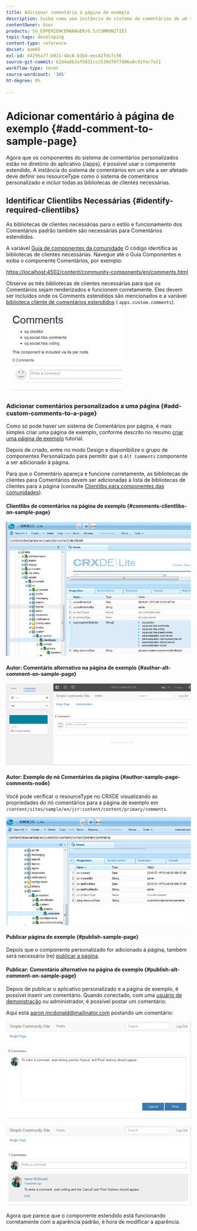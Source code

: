 ```yaml
---
title: Adicionar comentário à página de exemplo
description: Saiba como uma instância do sistema de comentários de um site deve definir seu resourceType como o sistema de comentários personalizado e incluir todas as bibliotecas de clientes necessárias.
contentOwner: User
products: SG_EXPERIENCEMANAGER/6.5/COMMUNITIES
topic-tags: developing
content-type: reference
docset: aem65
exl-id: d4295a77-b931-4bc8-b3b4-eec42fdcfc56
source-git-commit: 62d4a8b3af5031ccc539d78f7d06a8cd1fec7af1
workflow-type: tm+mt
source-wordcount: '385'
ht-degree: 0%

---
```


# Adicionar comentário à página de exemplo  {#add-comment-to-sample-page}

Agora que os componentes do sistema de comentários personalizados estão no diretório do aplicativo (/apps), é possível usar o componente estendido. A instância do sistema de comentários em um site a ser afetado deve definir seu resourceType como o sistema de comentários personalizado e incluir todas as bibliotecas de clientes necessárias.

## Identificar Clientlibs Necessárias {#identify-required-clientlibs}

As bibliotecas de clientes necessárias para o estilo e funcionamento dos Comentários padrão também são necessárias para Comentários estendidos.

A variável [Guia de componentes da comunidade](/help/communities/components-guide.md) O código identifica as bibliotecas de clientes necessárias. Navegue até o Guia Componentes e exiba o componente Comentários, por exemplo:

[https://localhost:4502/content/community-components/en/comments.html](https://localhost:4502/content/community-components/en/comments.html)

Observe as três bibliotecas de clientes necessárias para que os Comentários sejam renderizados e funcionem corretamente. Eles devem ser incluídos onde os Comments estendidos são mencionados e a variável [biblioteca cliente de comentários estendidos](/help/communities/extend-create-components.md#create-a-client-library-folder) ( `apps.custom.comments`).

![comments-component1](assets/comments-component1.png)

### Adicionar comentários personalizados a uma página {#add-custom-comments-to-a-page}

Como só pode haver um sistema de Comentários por página, é mais simples criar uma página de exemplo, conforme descrito no resumo [criar uma página de exemplo](/help/communities/create-sample-page.md) tutorial.

Depois de criado, entre no modo Design e disponibilize o grupo de componentes Personalizado para permitir que o `Alt Comments` componente a ser adicionado à página.

Para que o Comentário apareça e funcione corretamente, as bibliotecas de clientes para Comentários devem ser adicionadas à lista de bibliotecas de clientes para a página (consulte [Clientlibs para componentes das comunidades](/help/communities/clientlibs.md)).

#### Clientlibs de comentários na página de exemplo {#comments-clientlibs-on-sample-page}

![comments-clientlibs-crxde](assets/comments-clientlibs-crxde.png)

#### Autor: Comentário alternativo na página de exemplo {#author-alt-comment-on-sample-page}

![alt-comment](assets/alt-comment.png)

#### Autor: Exemplo do nó Comentários da página {#author-sample-page-comments-node}

Você pode verificar o resourceType no CRXDE visualizando as propriedades do nó comentários para a página de exemplo em `/content/sites/sample/en/jcr:content/content/primary/comments`.

![verify-comment-crxde](assets/verify-comment-crxde.png)

#### Publicar página de exemplo {#publish-sample-page}

Depois que o componente personalizado for adicionado à página, também será necessário (re) [publicar a página](/help/communities/sites-console.md#publishing-the-site).

#### Publicar: Comentário alternativo na página de exemplo {#publish-alt-comment-on-sample-page}

Depois de publicar o aplicativo personalizado e a página de exemplo, é possível inserir um comentário. Quando conectado, com uma [usuário de demonstração](/help/communities/tutorials.md#demo-users) ou administrador, é possível postar um comentário.

Aqui está aaron.mcdonald@mailinator.com postando um comentário:

![publicar-alt-comentário](assets/publish-alt-comment.png)

![publish-alt-comment1](assets/publish-alt-comment1.png)

Agora que parece que o componente estendido está funcionando corretamente com a aparência padrão, é hora de modificar a aparência.
